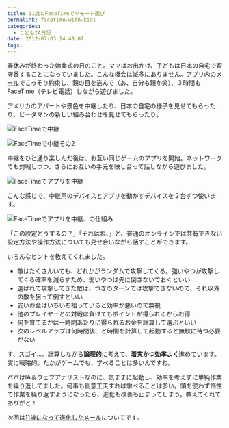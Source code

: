 ```yaml
---
title: 11歳とFaceTimeでリモート遊び
permalink: facetime-with-kids
categories:
  - こどもIA日記
date: 2012-07-03 14:48:07
tags:
---
```


春休みが終わった始業式の日のこと。ママはお出かけ、子どもは日本の自宅で留守番することになっていました。こんな機会は滅多にありません。[アプリ内のメール](../in-app-message/)でこっそり約束し、親の目を盗んで（あ、自分も親か笑）、３時間もFaceTime（テレビ電話）しながら遊びました。

アメリカのアパートや景色を中継したり、日本の自宅の様子を見せてもらったり、ビーダマンの新しい組み合わせを見せてもらったり。

![FaceTimeで中継](/images/ia-kid/20120413-facetime-toy.png)

![FaceTimeで中継その2](/images/ia-kid/20120413-facetime-toy2.png)

中継をひと通り楽しんだ後は、お互い同じゲームのアプリを開始。ネットワークでも対戦しつつ、さらにお互いの手元を映し合って話しながら遊びました。

![FaceTimeでアプリを中継](/images/ia-kid/20120413-facetime-app.png)

こんな感じで、中継用のデバイスとアプリを動かすデバイスを２台ずつ使います。

![FaceTimeでアプリを中継、の仕組み](/images/ia-kid/20120413-facetime-device.png)

「この設定どうするの？」「それはね、」と、普通のオンラインでは共有できない設定方法や操作方法についても見せ合いながら話すことができます。

いろんなヒントを教えてくれました。

* 敵はたくさんいても、どれかがランダムで攻撃してくる。強いやつが攻撃してくる確率を減らすため、弱いやつは先に倒さないでおくといい
* 選ばれて攻撃してきた敵は、つぎのターンでは攻撃できないので、それ以外の敵を狙って倒すといい
* 安いお金はいちいち拾っていると効率が悪いので無視
* 他のプレイヤーとの対戦は負けてもポイントが得られるからお得
* 何を育てるかは一時間あたりに得られるお金を計算して選ぶといい
* 次のレベルアップは何時間後、と時間を計算して起動すると無駄に待つ必要がない

す、スゴイ...。計算しながら**論理的**に考えて、**着実かつ効率よく**進めています。実に戦略的。たかがゲームでも、学べることは多いんですね。

パパはIA＆ウェブアナリストなのに、気ままに起動し、効率を考えずに単純作業を繰り返してました。何事も創意工夫すれば学べることは多い。頭を使わず惰性で作業を繰り返すようになったら、進化も改善も止まってしまう。教えてくれてありがと！

次回は[11歳になって進化したメール](../emoji-art-by-11-year-kid/)についてです。